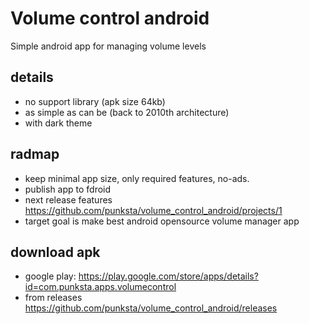 # Volume control android
Simple android app for managing volume levels

## details
- no support library (apk size 64kb)
- as simple as can be (back to 2010th architecture)
- with dark theme

## radmap
- keep minimal app size, only required features, no-ads.
- publish app to fdroid
- next release features https://github.com/punksta/volume_control_android/projects/1
- target goal is make best android opensource volume manager app

## download apk
- google play: https://play.google.com/store/apps/details?id=com.punksta.apps.volumecontrol
- from releases https://github.com/punksta/volume_control_android/releases
